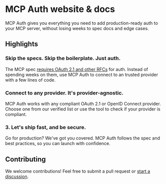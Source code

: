 # MCP Auth website & docs

MCP Auth gives you everything you need to add production-ready auth to your MCP server, without losing weeks to spec docs and edge cases.

## Highlights

### Skip the specs. Skip the boilerplate. Just auth.

The MCP spec [requires OAuth 2.1 and other RFCs](https://modelcontextprotocol.io/specification/2025-03-26/basic/authorization) for auth. Instead of spending weeks on them, use MCP Auth to connect to an trusted provider with a few lines of code.

### Connect to any provider. It's provider-agnostic.

MCP Auth works with any compliant OAuth 2.1 or OpenID Connect provider. Choose one from our verified list or use the tool to check if your provider is compliant.

### 3. Let's ship fast, and be secure.

Go for production? We've got you covered. MCP Auth follows the spec and best practices, so you can launch with confidence.

## Contributing

We welcome contributions! Feel free to submit a pull request or [start a discussion](https://github.com/orgs/mcp-auth/discussions).
